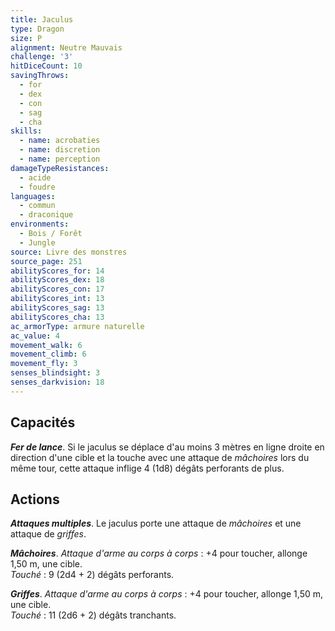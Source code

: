 ```yaml
---
title: Jaculus
type: Dragon
size: P
alignment: Neutre Mauvais
challenge: '3'
hitDiceCount: 10
savingThrows:
  - for
  - dex
  - con
  - sag
  - cha
skills:
  - name: acrobaties
  - name: discretion
  - name: perception
damageTypeResistances:
  - acide
  - foudre
languages:
  - commun
  - draconique
environments:
  - Bois / Forêt
  - Jungle
source: Livre des monstres
source_page: 251
abilityScores_for: 14
abilityScores_dex: 18
abilityScores_con: 17
abilityScores_int: 13
abilityScores_sag: 13
abilityScores_cha: 13
ac_armorType: armure naturelle
ac_value: 4
movement_walk: 6
movement_climb: 6
movement_fly: 3
senses_blindsight: 3
senses_darkvision: 18
---
```

## Capacités
_**Fer de lance**_. Si le jaculus se déplace d'au moins 3 mètres en ligne droite en direction d'une cible et la touche avec une attaque de _mâchoires_ lors du même tour, cette attaque inflige 4 (1d8) dégâts perforants de plus.

## Actions
_**Attaques multiples**_. Le jaculus porte une attaque de _mâchoires_ et une attaque de _griffes_.

_**Mâchoires**_. _Attaque d'arme au corps à corps_ : +4 pour toucher, allonge 1,50 m, une cible.  
_Touché_ : 9 (2d4 + 2) dégâts perforants.

_**Griffes**_. _Attaque d'arme au corps à corps_ : +4 pour toucher, allonge 1,50 m, une cible.  
_Touché_ : 11 (2d6 + 2) dégâts tranchants.
